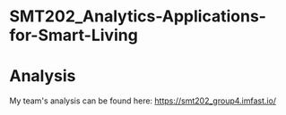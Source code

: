 # SMT202_Analytics-Applications-for-Smart-Living

# Analysis
My team's analysis can be found here: https://smt202_group4.imfast.io/

